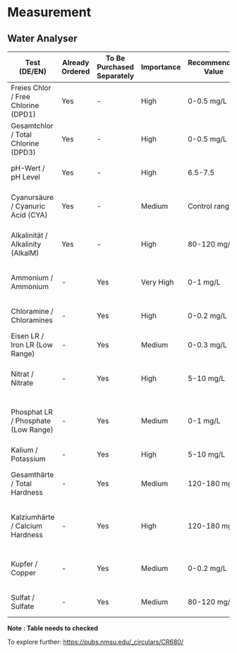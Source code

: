 # Measurement

## Water Analyser

| Test (DE/EN)                            | Already Ordered | To Be Purchased Separately | Importance | Recommended Value | Description                                                      |
|-----------------------------------------|-----------------|----------------------------|------------|-------------------|------------------------------------------------------------------|
| Freies Chlor / Free Chlorine (DPD1)     | Yes             | -                          | High       | 0-0.5 mg/L        | Important for assessing disinfection performance.                |
| Gesamtchlor / Total Chlorine (DPD3)     | Yes             | -                          | High       | 0-0.5 mg/L        | Important for overall assessment of chlorine levels.             |
| pH-Wert / pH Level                      | Yes             | -                          | High       | 6.5-7.5           | Measures the acid/base level of the water.                       |
| Cyanursäure / Cyanuric Acid (CYA)       | Yes             | -                          | Medium     | Control range     | Stabilizes chlorine against UV degradation.                      |
| Alkalinität / Alkalinity (AlkalM)       | Yes             | -                          | High       | 80-120 mg/L       | Buffer capacity of the water, important for pH stability.        |
| Ammonium / Ammonium                     | -               | Yes                        | Very High  | 0-1 mg/L          | Ammonia from fish waste; toxic, should be minimized.             |
| Chloramine / Chloramines                | -               | Yes                        | High       | 0-0.2 mg/L        | Harmful to fish, needs to be controlled.                         |
| Eisen LR / Iron LR (Low Range)          | -               | Yes                        | Medium     | 0-0.3 mg/L        | Iron levels, important for plant health.                         |
| Nitrat / Nitrate                        | -               | Yes                        | High       | 5-10 mg/L         | Nitrogen source, important for plants.                           |
| Phosphat LR / Phosphate (Low Range)     | -               | Yes                        | Medium     | 0-1 mg/L          | Phosphorus source, to be controlled to prevent algae growth.     |
| Kalium / Potassium                      | -               | Yes                        | High       | 5-10 mg/L         | Important for plant growth.                                      |
| Gesamthärte / Total Hardness            | -               | Yes                        | Medium     | 120-180 mg/L      | Water hardness, important for fish health.                       |
| Kalziumhärte / Calcium Hardness         | -               | Yes                        | High       | 120-180 mg/L      | Calcium content, important for both plants and fish.             |
| Kupfer / Copper                         | -               | Yes                        | Medium     | 0-0.2 mg/L        | Harmful in high concentrations, monitor copper levels.           |
| Sulfat / Sulfate                        | -               | Yes                        | Medium     | 80-120 mg/L       | Sulfur content, important for proteins.                          |

__Note : Table needs to checked__

To explore further:
https://pubs.nmsu.edu/_circulars/CR680/
